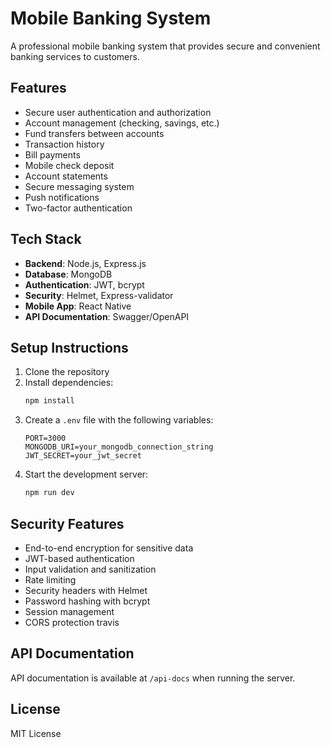 # Mobile Banking System

A professional mobile banking system that provides secure and convenient banking services to customers.

## Features

- Secure user authentication and authorization
- Account management (checking, savings, etc.)
- Fund transfers between accounts
- Transaction history
- Bill payments
- Mobile check deposit
- Account statements
- Secure messaging system
- Push notifications
- Two-factor authentication

## Tech Stack

- **Backend**: Node.js, Express.js
- **Database**: MongoDB
- **Authentication**: JWT, bcrypt
- **Security**: Helmet, Express-validator
- **Mobile App**: React Native
- **API Documentation**: Swagger/OpenAPI

## Setup Instructions

1. Clone the repository
2. Install dependencies:
   ```bash
   npm install
   ```
3. Create a `.env` file with the following variables:
   ```
   PORT=3000
   MONGODB_URI=your_mongodb_connection_string
   JWT_SECRET=your_jwt_secret
   ```
4. Start the development server:
   ```bash
   npm run dev
   ```

## Security Features

- End-to-end encryption for sensitive data
- JWT-based authentication
- Input validation and sanitization
- Rate limiting
- Security headers with Helmet
- Password hashing with bcrypt
- Session management
- CORS protection
travis

## API Documentation

API documentation is available at `/api-docs` when running the server.

## License

MIT License 